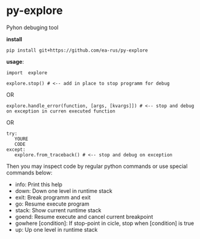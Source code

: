 # py-explore
Pyhon debuging tool

**install**
```
pip install git+https://github.com/ea-rus/py-explore
```

**usage**:
```
import  explore 

explore.stop() # <-- add in place to stop programm for debug
```

OR

```
explore.handle_error(function, [args, [kvargs]]) # <-- stop and debug on exception in curren executed function
```
OR 
```
try:
   YOURE
   CODE
except:
   explore.from_traceback() # <-- stop and debug on exception
```


Then you may inspect code by regular python commands or use special commands below:

+ info:   Print this help
+ down:   Down one level in runtime stack
+ exit:   Break programm and exit
+ go:     Resume execute program
+ stack:  Show current runtime stack
+ goend:  Resume execute and cancel current breakpoint
+ gowhere [condition]:    If stop-point in cicle, stop when [condition] is true
+ up:     Up one level in runtime stack

